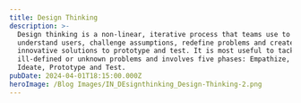```yaml
---
title: Design Thinking
description: >-
  Design thinking is a non-linear, iterative process that teams use to
  understand users, challenge assumptions, redefine problems and create
  innovative solutions to prototype and test. It is most useful to tackle
  ill-defined or unknown problems and involves five phases: Empathize, Define,
  Ideate, Prototype and Test.
pubDate: 2024-04-01T18:15:00.000Z
heroImage: /Blog Images/IN_DEsignthinking_Design-Thinking-2.png
---
```



